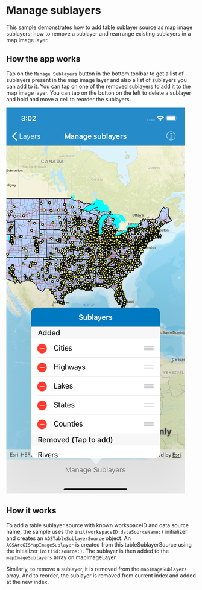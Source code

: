 # Manage sublayers

This sample demonstrates how to add table sublayer source as map image sublayers; how to remove a sublayer and rearrange existing sublayers in a map image layer.

## How the app works

Tap on the `Manage Sublayers` button in the bottom toolbar to get a list of sublayers present in the map image layer and also a list of sublayers you can add to it. You can tap on one of the removed sublayers to add it to the map image layer. You can tap on the button on the left to delete a sublayer and hold and move a cell to reorder the sublayers.

![](image1.png)

## How it works

To add a table sublayer source with known workspaceID and data source name, the sample uses the `init(workspaceID:dataSourceName:)` initializer and creates an `AGSTableSublayerSource` object. An `AGSArcGISMapImageSublayer` is created from this tableSublayerSource using the initializer `init(id:source:)`. The sublayer is then added to the `mapImageSublayers` array on mapImageLayer.

Similarly, to remove a sublayer, it is removed from the `mapImageSublayers` array. And to reorder, the sublayer is removed from current index and added at the new index.



